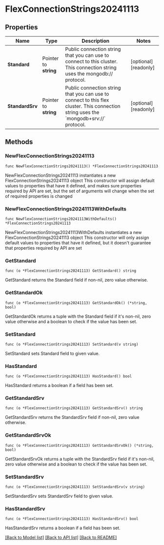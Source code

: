 # FlexConnectionStrings20241113

## Properties

Name | Type | Description | Notes
------------ | ------------- | ------------- | -------------
**Standard** | Pointer to **string** | Public connection string that you can use to connect to this cluster. This connection string uses the mongodb:// protocol. | [optional] [readonly] 
**StandardSrv** | Pointer to **string** | Public connection string that you can use to connect to this flex cluster. This connection string uses the &#x60;mongodb+srv://&#x60; protocol. | [optional] [readonly] 

## Methods

### NewFlexConnectionStrings20241113

`func NewFlexConnectionStrings20241113() *FlexConnectionStrings20241113`

NewFlexConnectionStrings20241113 instantiates a new FlexConnectionStrings20241113 object
This constructor will assign default values to properties that have it defined,
and makes sure properties required by API are set, but the set of arguments
will change when the set of required properties is changed

### NewFlexConnectionStrings20241113WithDefaults

`func NewFlexConnectionStrings20241113WithDefaults() *FlexConnectionStrings20241113`

NewFlexConnectionStrings20241113WithDefaults instantiates a new FlexConnectionStrings20241113 object
This constructor will only assign default values to properties that have it defined,
but it doesn't guarantee that properties required by API are set

### GetStandard

`func (o *FlexConnectionStrings20241113) GetStandard() string`

GetStandard returns the Standard field if non-nil, zero value otherwise.

### GetStandardOk

`func (o *FlexConnectionStrings20241113) GetStandardOk() (*string, bool)`

GetStandardOk returns a tuple with the Standard field if it's non-nil, zero value otherwise
and a boolean to check if the value has been set.

### SetStandard

`func (o *FlexConnectionStrings20241113) SetStandard(v string)`

SetStandard sets Standard field to given value.

### HasStandard

`func (o *FlexConnectionStrings20241113) HasStandard() bool`

HasStandard returns a boolean if a field has been set.
### GetStandardSrv

`func (o *FlexConnectionStrings20241113) GetStandardSrv() string`

GetStandardSrv returns the StandardSrv field if non-nil, zero value otherwise.

### GetStandardSrvOk

`func (o *FlexConnectionStrings20241113) GetStandardSrvOk() (*string, bool)`

GetStandardSrvOk returns a tuple with the StandardSrv field if it's non-nil, zero value otherwise
and a boolean to check if the value has been set.

### SetStandardSrv

`func (o *FlexConnectionStrings20241113) SetStandardSrv(v string)`

SetStandardSrv sets StandardSrv field to given value.

### HasStandardSrv

`func (o *FlexConnectionStrings20241113) HasStandardSrv() bool`

HasStandardSrv returns a boolean if a field has been set.

[[Back to Model list]](../README.md#documentation-for-models) [[Back to API list]](../README.md#documentation-for-api-endpoints) [[Back to README]](../README.md)


